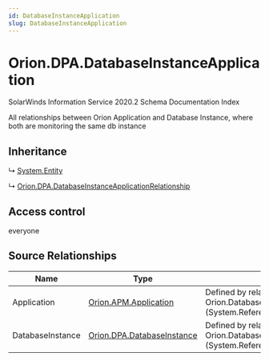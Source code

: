 ```yaml
---
id: DatabaseInstanceApplication
slug: DatabaseInstanceApplication
---
```


# Orion.DPA.DatabaseInstanceApplication

SolarWinds Information Service 2020.2 Schema Documentation Index

All relationships between Orion Application and Database Instance, where both are monitoring the same db instance

## Inheritance

↳ [System.Entity](./../System/Entity)

↳ [Orion.DPA.DatabaseInstanceApplicationRelationship](./../Orion.DPA/DatabaseInstanceApplicationRelationship)

## Access control

everyone

## Source Relationships

| Name | Type | Notes |
| ------ | ------ | ------ |
| Application | [Orion.APM.Application](./../Orion.APM/Application) | Defined by relationship Orion.DatabaseInstanceApplicationApplication (System.Reference) |
| DatabaseInstance | [Orion.DPA.DatabaseInstance](./../Orion.DPA/DatabaseInstance) | Defined by relationship Orion.DatabaseInstanceApplicationDatabaseInstance (System.Reference) |

